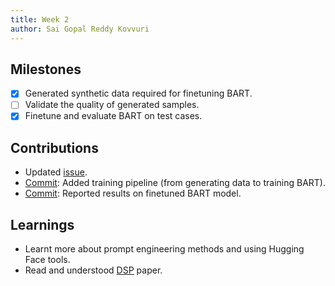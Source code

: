 ```yaml
---
title: Week 2
author: Sai Gopal Reddy Kovvuri 
---
```


## Milestones
- [x] Generated synthetic data required for finetuning BART.
- [ ] Validate the quality of generated samples.
- [x] Finetune and evaluate BART on test cases.

## Contributions
- Updated [issue](https://github.com/Samagra-Development/ai-tools/issues/174#issuecomment-1619736194).
- [Commit](https://github.com/ksgr5566/coref/commit/1bb94dfd924c44140e083f4e34e551eaf080261f): Added training pipeline (from generating data to training BART).
- [Commit](https://github.com/ksgr5566/coref/commit/547c3314897d85774c4ee3937c64817a746f16f9): Reported results on finetuned BART model.

## Learnings
- Learnt more about prompt engineering methods and using Hugging Face tools.
- Read and understood [DSP](https://arxiv.org/pdf/2212.14024.pdf) paper.